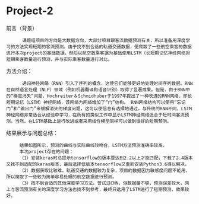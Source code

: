 # Project-2
前言（背景）

          课题组项目的方向是大数据方向，大部分项目跟客流数据预测有关，所以准备用深度学习的方法实现短期的客流预测。由于找不到合适的轨道交通数据，便爬取了一些航空乘客的数据进行本次project的基础数据，然后以航空数乘客据为基础使用LSTM（长短期记忆神经网络对短期乘客数量进行预测，并与实际乘客数量进行对比。

方法介绍：
    
          递归神经网络（RNN）引入了序列的概念，这使它们能够更好地处理时间序列数据。RNN在自然语言处理（NLP）领域（例如机器翻译和语音识别）取得了显著成果。但是，由于RNN中的“梯度消失”问题，Hochreiter＆Schmidhuber于1997年提出了一种改进的RNN网络，即长短期记忆（LSTM）神经网络，该网络为网络增加了“门”结构。 RNN网络结构可以使用“忘记门”和“输出门”来缓解消失的梯度问题，这可以使信息有选择地通过。与传统的RNN不同，LSTM神经网络非常适合从经验中学习，在所有的类似工作中显示LSTM神经网络适合于短时间客流预测。当然，在LSTM基础上进行改进或者采用线性模型同样可以做到很好的短期预测。
          
结果展示与问题总结：

         结果如图所示，预测的曲线与实际曲线较吻合，LSTM方法预测准确率较高。
         本次project存在的问题：
         （1）安装keras时总提示tensorflow的版本要达到2.2以上才能匹配，下载了2.4版本又找不到适配的keras版本，最后选择低版本tensorflow又重新安装Python3.6得以解决。
         （2）数据获取比较难。轨道交通的数据较为复杂，项目的数据因为敏感度问题不能用，所以爬取了一些较为简单容易处理的航空数据进行预测。
         （3）找不到合适的其他深度学习方法。曾试过CNN，但数据量不够，预测误差较大，网上与客流预测有关的深度学习方法也找不到参考，最终只选用了LSTM进行了短期预测，效果较好。
          
 
         
